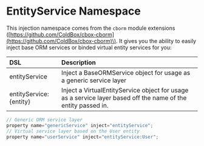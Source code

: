 # EntityService Namespace

This injection namespace comes from the `cborm` module extensions \([https://github.com/ColdBox/cbox-cborm](https://github.com/ColdBox/cbox-cborm)\). It gives you the ability to easily inject base ORM services or binded virtual entity services for you:

| DSL | Description |
| :--- | :--- |
| entityService | Inject a BaseORMService object for usage as a generic service layer |
| entityService:{entity} | Inject a VirtualEntityService object for usage as a service layer based off the name of the entity passed in. |

```javascript
// Generic ORM service layer
property name="genericService" inject="entityService";
// Virtual service layer based on the User entity
property name="userService" inject="entityService:User";
```

